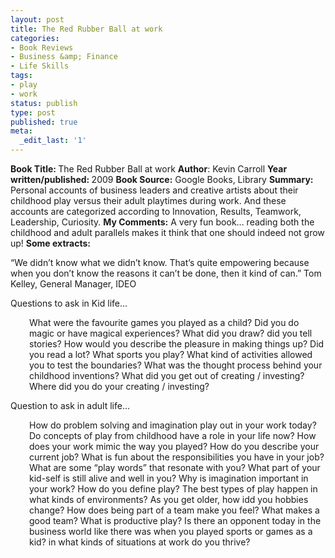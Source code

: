 ```yaml
---
layout: post
title: The Red Rubber Ball at work
categories:
- Book Reviews
- Business &amp; Finance
- Life Skills
tags:
- play
- work
status: publish
type: post
published: true
meta:
  _edit_last: '1'
---
```

<strong>Book Title: </strong>The Red Rubber Ball at work
<strong> Author</strong>: Kevin Carroll
<strong> Year written/published: </strong>2009
<strong> Book Source:</strong> Google Books, Library
<strong> Summary:</strong> Personal accounts of business leaders and creative artists about their childhood play versus their adult playtimes during work. And these accounts are categorized according to Innovation, Results, Teamwork, Leadership, Curiosity.
<strong> My Comments:</strong> A very fun book... reading both the childhood and adult parallels makes it think that one should indeed not grow up!
<strong> Some extracts:</strong>

“We didn’t know what we didn’t know. That’s quite empowering because when you don’t know the reasons it can’t be done, then it kind of can.”
Tom Kelley, General Manager, IDEO

Questions to ask in Kid life…
<p style="padding-left: 30px;">What were the favourite games you played as a child?
Did you do magic or have magical experiences?
What did you draw?
did you tell stories?
How would you describe the pleasure in making things up?
Did you read a lot?
What sports you play?
What kind of activities allowed you to test the boundaries?
What was the thought process behind your childhood inventions?
What did you get out of creating / investing?
Where did you do your creating / investing?

Question to ask in adult life…
<p style="padding-left: 30px;">How do problem solving and imagination play out in your work today?
Do concepts of play from childhood have a role in your life now?
How does your work mimic the way you played?
How do you describe your current job?
What is fun about the responsibilities you have in your job?
What are some “play words” that resonate with you?
What part of your kid-self is still alive and well in you?
Why is imagination important in your work?
How do you define play?
The best types of play happen in what kinds of environments?
As you get older, how idd you hobbies change?
How does being part of a team make you feel?
What makes a good team?
What is productive play?
Is there an opponent today in the business world like there was when you played sports or games as a kid?
in what kinds of situations at work do you thrive?

